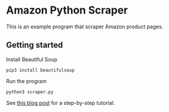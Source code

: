 # Amazon Python Scraper

This is an example program that scraper Amazon product pages.

## Getting started

Install Beautiful Soup

```
pip3 install beautifulsoup
```

Run the program

```
python3 scraper.py
````

See [this blog post](https://scraperbox.com/blog/getting-started-with-scraperbox) for a step-by-step tutorial.
